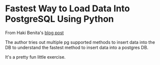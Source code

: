 # Fastest Way to Load Data Into PostgreSQL Using Python

From Haki Benita's [blog post](https://hakibenita.com/fast-load-data-python-postgresql)

The author tries out multiple pg supported methods to insert data into the DB to understand the fastest method to insert data into a postgres DB.

It's a pretty fun little exercise.